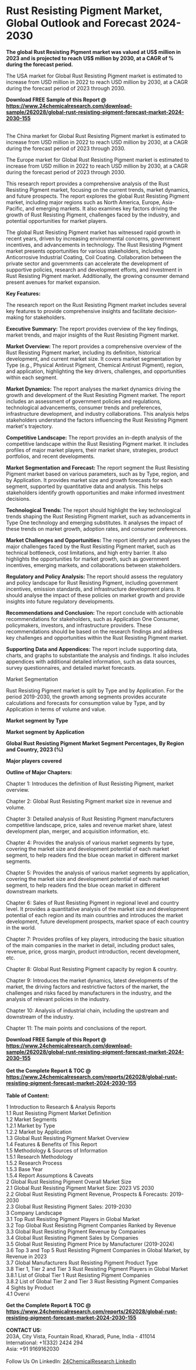 <h1>Rust Resisting Pigment Market, Global Outlook and Forecast 2024-2030</h1><p><strong>The global Rust Resisting Pigment market was valued at US$ million in 2023 and is projected to reach US$ million by 2030, at a CAGR of % during the forecast period.</strong></p><p>
</p><p>The USA market for Global Rust Resisting Pigment market is estimated to increase from USD million in 2022 to reach USD million by 2030, at a CAGR during the forecast period of 2023 through 2030.</p><div><b>Download FREE Sample of this Report @ 
            <a href="https://www.24chemicalresearch.com/download-sample/262028/global-rust-resisting-pigment-forecast-market-2024-2030-155">
            https://www.24chemicalresearch.com/download-sample/262028/global-rust-resisting-pigment-forecast-market-2024-2030-155</a></b></div><br><p>
</p><p>The China market for Global Rust Resisting Pigment market is estimated to increase from USD million in 2022 to reach USD million by 2030, at a CAGR during the forecast period of 2023 through 2030.</p><p>
</p><p>The Europe market for Global Rust Resisting Pigment market is estimated to increase from USD million in 2022 to reach USD million by 2030, at a CAGR during the forecast period of 2023 through 2030.</p><p>
</p><p>This research report provides a comprehensive analysis of the Rust Resisting Pigment market, focusing on the current trends, market dynamics, and future prospects. The report explores the global Rust Resisting Pigment market, including major regions such as North America, Europe, Asia-Pacific, and emerging markets. It also examines key factors driving the growth of Rust Resisting Pigment, challenges faced by the industry, and potential opportunities for market players.</p><p>
The global Rust Resisting Pigment market has witnessed rapid growth in recent years, driven by increasing environmental concerns, government incentives, and advancements in technology. The Rust Resisting Pigment market presents opportunities for various stakeholders, including Anticorrosive Industrial Coating, Coil Coating. Collaboration between the private sector and governments can accelerate the development of supportive policies, research and development efforts, and investment in Rust Resisting Pigment market. Additionally, the growing consumer demand present avenues for market expansion.</p><p>
<strong>Key Features:</strong></p><p>
The research report on the Rust Resisting Pigment market includes several key features to provide comprehensive insights and facilitate decision-making for stakeholders.</p><p>
<strong>Executive Summary:</strong> The report provides overview of the key findings, market trends, and major insights of the Rust Resisting Pigment market.</p><p>
<strong>Market Overview: </strong>The report provides a comprehensive overview of the Rust Resisting Pigment market, including its definition, historical development, and current market size. It covers market segmentation by Type (e.g., Physical Antirust Pigment, Chemical Antirust Pigment), region, and application, highlighting the key drivers, challenges, and opportunities within each segment.</p><p>
<strong>Market Dynamics:</strong> The report analyses the market dynamics driving the growth and development of the Rust Resisting Pigment market. The report includes an assessment of government policies and regulations, technological advancements, consumer trends and preferences, infrastructure development, and industry collaborations. This analysis helps stakeholders understand the factors influencing the Rust Resisting Pigment market's trajectory.</p><p>
<strong>Competitive Landscape:</strong> The report provides an in-depth analysis of the competitive landscape within the Rust Resisting Pigment market. It includes profiles of major market players, their market share, strategies, product portfolios, and recent developments.</p><p>
<strong>Market Segmentation and Forecast: </strong>The report segment the Rust Resisting Pigment market based on various parameters, such as by Type, region, and by Application. It provides market size and growth forecasts for each segment, supported by quantitative data and analysis. This helps stakeholders identify growth opportunities and make informed investment decisions.</p><p>
<strong>Technological Trends: </strong>The report should highlight the key technological trends shaping the Rust Resisting Pigment market, such as advancements in Type One technology and emerging substitutes. It analyses the impact of these trends on market growth, adoption rates, and consumer preferences.</p><p>
<strong>Market Challenges and Opportunities: </strong>The report identify and analyses the major challenges faced by the Rust Resisting Pigment market, such as technical bottleneck, cost limitations, and high entry barrier. It also highlights the opportunities for market growth, such as government incentives, emerging markets, and collaborations between stakeholders.</p><p>
<strong>Regulatory and Policy Analysis: </strong>The report should assess the regulatory and policy landscape for Rust Resisting Pigment, including government incentives, emission standards, and infrastructure development plans. It should analyse the impact of these policies on market growth and provide insights into future regulatory developments.</p><p>
<strong>Recommendations and Conclusion: </strong>The report conclude with actionable recommendations for stakeholders, such as Application One Consumer, policymakers, investors, and infrastructure providers. These recommendations should be based on the research findings and address key challenges and opportunities within the Rust Resisting Pigment market.</p><p>
<strong>Supporting Data and Appendices:</strong> The report include supporting data, charts, and graphs to substantiate the analysis and findings. It also includes appendices with additional detailed information, such as data sources, survey questionnaires, and detailed market forecasts.</p><p>
Market Segmentation</p><p>
Rust Resisting Pigment market is split by Type and by Application. For the period 2019-2030, the growth among segments provides accurate calculations and forecasts for consumption value by Type, and by Application in terms of volume and value.</p><p>
<strong>Market segment by Type</strong></p><p>
</p><p>
</p><p><strong>Market segment by Application</strong></p><p>
</p><p>
</p><p><strong>Global Rust Resisting Pigment Market Segment Percentages, By Region and Country, 2023 (%)</strong></p><p>
</p><p>
</p><p></p><p>
</p><p><strong>Major players covered</strong></p><p>
</p><p>
</p><p><strong>Outline of Major Chapters:</strong></p><p>
Chapter 1: Introduces the definition of Rust Resisting Pigment, market overview.</p><p>
Chapter 2: Global Rust Resisting Pigment market size in revenue and volume.</p><p>
Chapter 3: Detailed analysis of Rust Resisting Pigment manufacturers competitive landscape, price, sales and revenue market share, latest development plan, merger, and acquisition information, etc.</p><p>
Chapter 4: Provides the analysis of various market segments by type, covering the market size and development potential of each market segment, to help readers find the blue ocean market in different market segments.</p><p>
Chapter 5: Provides the analysis of various market segments by application, covering the market size and development potential of each market segment, to help readers find the blue ocean market in different downstream markets.</p><p>
Chapter 6: Sales of Rust Resisting Pigment in regional level and country level. It provides a quantitative analysis of the market size and development potential of each region and its main countries and introduces the market development, future development prospects, market space of each country in the world.</p><p>
Chapter 7: Provides profiles of key players, introducing the basic situation of the main companies in the market in detail, including product sales, revenue, price, gross margin, product introduction, recent development, etc.</p><p>
Chapter 8: Global Rust Resisting Pigment capacity by region &amp; country.</p><p>
Chapter 9: Introduces the market dynamics, latest developments of the market, the driving factors and restrictive factors of the market, the challenges and risks faced by manufacturers in the industry, and the analysis of relevant policies in the industry.</p><p>
Chapter 10: Analysis of industrial chain, including the upstream and downstream of the industry.</p><p>
Chapter 11: The main points and conclusions of the report.</p><div><b>Download FREE Sample of this Report @ 
            <a href="https://www.24chemicalresearch.com/download-sample/262028/global-rust-resisting-pigment-forecast-market-2024-2030-155">
            https://www.24chemicalresearch.com/download-sample/262028/global-rust-resisting-pigment-forecast-market-2024-2030-155</a></b></div><br><div><b>Get the Complete Report & TOC @ 
            <a href="https://www.24chemicalresearch.com/reports/262028/global-rust-resisting-pigment-forecast-market-2024-2030-155">
            https://www.24chemicalresearch.com/reports/262028/global-rust-resisting-pigment-forecast-market-2024-2030-155</a></b></div><br>
            <b>Table of Content:</b><p>1 Introduction to Research & Analysis Reports<br />
    1.1 Rust Resisting Pigment Market Definition<br />
    1.2 Market Segments<br />
        1.2.1 Market by Type<br />
        1.2.2 Market by Application<br />
    1.3 Global Rust Resisting Pigment Market Overview<br />
    1.4 Features & Benefits of This Report<br />
    1.5 Methodology & Sources of Information<br />
        1.5.1 Research Methodology<br />
        1.5.2 Research Process<br />
        1.5.3 Base Year<br />
        1.5.4 Report Assumptions & Caveats<br />
2 Global Rust Resisting Pigment Overall Market Size<br />
    2.1 Global Rust Resisting Pigment Market Size: 2023 VS 2030<br />
    2.2 Global Rust Resisting Pigment Revenue, Prospects & Forecasts: 2019-2030<br />
    2.3 Global Rust Resisting Pigment Sales: 2019-2030<br />
3 Company Landscape<br />
    3.1 Top Rust Resisting Pigment Players in Global Market<br />
    3.2 Top Global Rust Resisting Pigment Companies Ranked by Revenue<br />
    3.3 Global Rust Resisting Pigment Revenue by Companies<br />
    3.4 Global Rust Resisting Pigment Sales by Companies<br />
    3.5 Global Rust Resisting Pigment Price by Manufacturer (2019-2024)<br />
    3.6 Top 3 and Top 5 Rust Resisting Pigment Companies in Global Market, by Revenue in 2023<br />
    3.7 Global Manufacturers Rust Resisting Pigment Product Type<br />
    3.8 Tier 1, Tier 2 and Tier 3 Rust Resisting Pigment Players in Global Market<br />
        3.8.1 List of Global Tier 1 Rust Resisting Pigment Companies<br />
        3.8.2 List of Global Tier 2 and Tier 3 Rust Resisting Pigment Companies<br />
4 Sights by Product<br />
    4.1 Overvi</p><div><b>Get the Complete Report & TOC @ 
            <a href="https://www.24chemicalresearch.com/reports/262028/global-rust-resisting-pigment-forecast-market-2024-2030-155">
            https://www.24chemicalresearch.com/reports/262028/global-rust-resisting-pigment-forecast-market-2024-2030-155</a></b></div><br><b>CONTACT US:</b><br>
            203A, City Vista, Fountain Road, Kharadi, Pune, India - 411014<br>
            International: +1(332) 2424 294<br>
            Asia: +91 9169162030 <br><br>
            Follow Us On LinkedIn: <a href="https://www.linkedin.com/company/24chemicalresearch/">24ChemicalResearch LinkedIn</a>